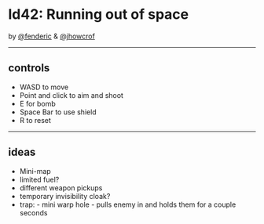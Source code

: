 # ld42: Running out of space
by [@fenderic](https://github.com/fenderic) & [@jhowcrof](https://github.com/jhowcrof)

----
## controls
* WASD to move
* Point and click to aim and shoot
* E for bomb
* Space Bar to use shield
* R to reset

----
## ideas
* Mini-map
* limited fuel?
* different weapon pickups
* temporary invisibility cloak?
* trap: - mini warp hole - pulls enemy in and holds them for a couple seconds